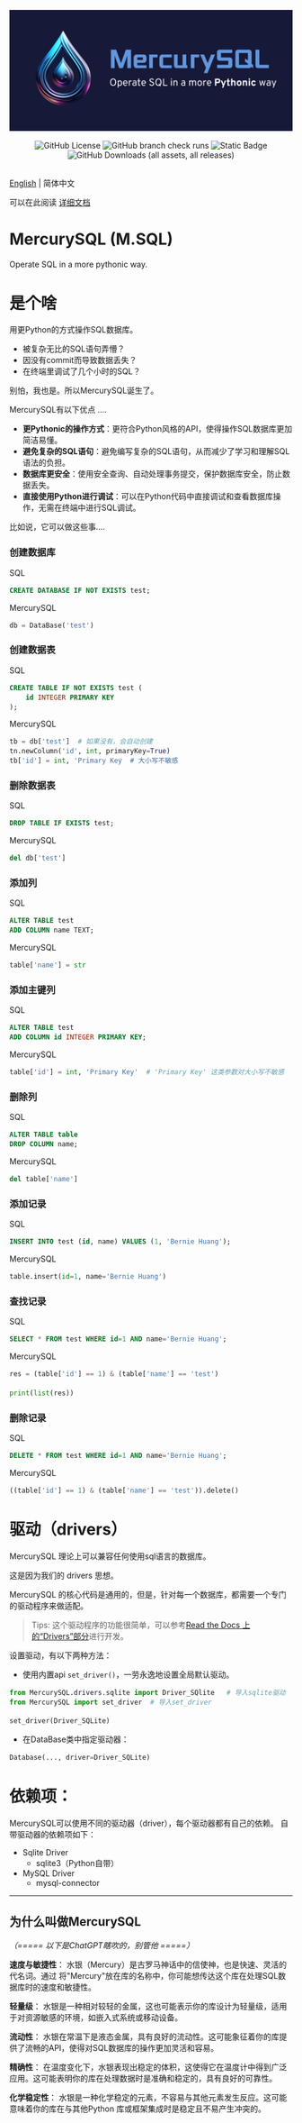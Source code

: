 <img src="./docs/source/_static/img/MercurySQL.png"></img>
<br>
<div style="text-align: center">
<img alt="GitHub License" src="https://img.shields.io/github/license/BernieHuang2008/MercurySQL">
<img alt="GitHub branch check runs" src="https://img.shields.io/github/check-runs/BernieHuang2008/MercurySQL/main">
<img alt="Static Badge" src="https://img.shields.io/badge/Language-Python-blue">
<img alt="GitHub Downloads (all assets, all releases)" src="https://img.shields.io/github/downloads/BernieHuang2008/MercurySQL/total">

</div>
<br>

[English](README.md) | 简体中文

可以在此阅读 [详细文档](https://mercurysql.readthedocs.io/en/latest/)

# MercurySQL (M.SQL)
Operate SQL in a more pythonic way.

# 是个啥
用更Python的方式操作SQL数据库。

- 被复杂无比的SQL语句弄懵？
- 因没有commit而导致数据丢失？
- 在终端里调试了几个小时的SQL？

别怕，我也是。所以MercurySQL诞生了。

MercurySQL有以下优点 ....

- **更Pythonic的操作方式**：更符合Python风格的API，使得操作SQL数据库更加简洁易懂。
- **避免复杂的SQL语句**：避免编写复杂的SQL语句，从而减少了学习和理解SQL语法的负担。
- **数据库更安全**：使用安全查询、自动处理事务提交，保护数据库安全，防止数据丢失。
- **直接使用Python进行调试**：可以在Python代码中直接调试和查看数据库操作，无需在终端中进行SQL调试。

比如说，它可以做这些事....
### 创建数据库
SQL
```sql
CREATE DATABASE IF NOT EXISTS test;
```
MercurySQL
```py
db = DataBase('test')
```

### 创建数据表
SQL
```sql
CREATE TABLE IF NOT EXISTS test (
    id INTEGER PRIMARY KEY
);
```
MercurySQL
```py
tb = db['test']  # 如果没有，会自动创建
tn.newColumn('id', int, primaryKey=True)
tb['id'] = int, 'Primary Key  # 大小写不敏感
```

### 删除数据表
SQL
```sql
DROP TABLE IF EXISTS test;
```
MercurySQL
```py
del db['test']
```

### 添加列
SQL
```sql
ALTER TABLE test
ADD COLUMN name TEXT;
```
MercurySQL
```py
table['name'] = str
```

### 添加主键列
SQL
```sql
ALTER TABLE test
ADD COLUMN id INTEGER PRIMARY KEY;
```
MercurySQL
```py
table['id'] = int, 'Primary Key'  # 'Primary Key' 这类参数对大小写不敏感
```

### 删除列
SQL
```sql
ALTER TABLE table
DROP COLUMN name;
```
MercurySQL
```py
del table['name']
```

### 添加记录
SQL
```sql
INSERT INTO test (id, name) VALUES (1, 'Bernie Huang');
```
MercurySQL
```py
table.insert(id=1, name='Bernie Huang')
```

### 查找记录
SQL
```sql
SELECT * FROM test WHERE id=1 AND name='Bernie Huang';
```
MercurySQL
```py
res = (table['id'] == 1) & (table['name'] == 'test')

print(list(res))
```

### 删除记录
SQL
```sql
DELETE * FROM test WHERE id=1 AND name='Bernie Huang';
```
MercurySQL
```py
((table['id'] == 1) & (table['name'] == 'test')).delete()
```

# 驱动（drivers）
MercurySQL 理论上可以兼容任何使用sql语言的数据库。

这是因为我们的 drivers 思想。

MercurySQL 的核心代码是通用的，但是，针对每一个数据库，都需要一个专门的驱动程序来做适配。

> Tips: 这个驱动程序的功能很简单，可以参考[Read the Docs 上的“Drivers”部分](https://mercurysql.readthedocs.io/en/latest/modules/drivers/index.html)进行开发。

设置驱动，有以下两种方法：
- 使用内置api `set_driver()`，一劳永逸地设置全局默认驱动。
```python
from MercurySQL.drivers.sqlite import Driver_SQlite   # 导入sqlite驱动
from MercurySQL import set_driver  # 导入set_driver

set_driver(Driver_SQLite)
```

- 在DataBase类中指定驱动器：
```python
Database(..., driver=Driver_SQLite)
```

# 依赖项：
MercurySQL可以使用不同的驱动器（driver），每个驱动器都有自己的依赖。
自带驱动器的依赖项如下：
* Sqlite Driver
  - sqlite3（Python自带）
* MySQL Driver
  - mysql-connector

---

## 为什么叫做MercurySQL

*（===== 以下是ChatGPT瞎吹的，别管他 =====）*

**速度与敏捷性**： 水银（Mercury）是古罗马神话中的信使神，也是快速、灵活的代名词。通过
将"Mercury"放在库的名称中，你可能想传达这个库在处理SQL数据库时的速度和敏捷性。

**轻量级**： 水银是一种相对较轻的金属，这也可能表示你的库设计为轻量级，适用于对资源敏感的环境，如嵌入式系统或移动设备。

**流动性**： 水银在常温下是液态金属，具有良好的流动性。这可能象征着你的库提供了流畅的API，使得对SQL数据库的操作更加灵活和容易。

**精确性**： 在温度变化下，水银表现出稳定的体积，这使得它在温度计中得到广泛应用。这可能表明你的库在处理数据时是准确和稳定的，具有良好的可靠性。

**化学稳定性**： 水银是一种化学稳定的元素，不容易与其他元素发生反应。这可能意味着你的库在与其他Python 库或框架集成时是稳定且不易产生冲突的。